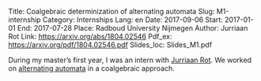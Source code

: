 Title: Coalgebraic determinization of alternating automata
Slug: M1-internship
Category: Internships
Lang: en
Date: 2017-09-06
Start: 2017-01-01
End: 2017-07-28
Place: Radboud University Nijmegen
Author: Jurriaan Rot
Link: https://arxiv.org/abs/1804.02546
Pdf_ex: https://arxiv.org/pdf/1804.02546.pdf
Slides_loc: Slides_M1.pdf

During my master’s first year, I was an intern with [Jurriaan Rot](http://jurriaan.me/).
We worked on [alternating automata](https://en.wikipedia.org/wiki/Alternating_finite_automaton) in a coalgebraic approach.